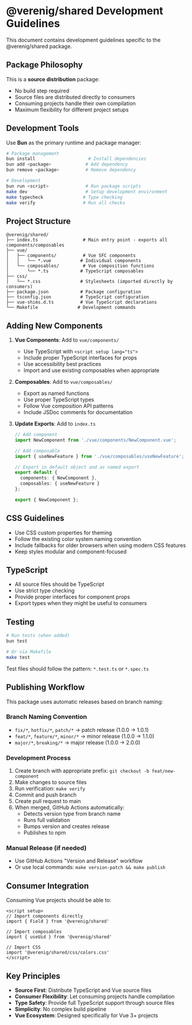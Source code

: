 # @verenig/shared Development Guidelines

This document contains development guidelines specific to the @verenig/shared package.

## Package Philosophy

This is a **source distribution** package:
- No build step required
- Source files are distributed directly to consumers
- Consuming projects handle their own compilation
- Maximum flexibility for different project setups

## Development Tools

Use **Bun** as the primary runtime and package manager:

```bash
# Package management
bun install                    # Install dependencies
bun add <package>             # Add dependency
bun remove <package>          # Remove dependency

# Development
bun run <script>              # Run package scripts
make dev                      # Setup development environment
make typecheck               # Type checking
make verify                  # Run all checks
```

## Project Structure

```
@verenig/shared/
├── index.ts                 # Main entry point - exports all components/composables
├── vue/
│   ├── components/          # Vue SFC components
│   │   └── *.vue           # Individual components
│   └── composables/         # Vue composition functions
│       └── *.ts            # TypeScript composables
├── css/
│   └── *.css               # Stylesheets (imported directly by consumers)
├── package.json            # Package configuration
├── tsconfig.json           # TypeScript configuration
├── vue-shims.d.ts          # Vue TypeScript declarations
└── Makefile               # Development commands
```

## Adding New Components

1. **Vue Components**: Add to `vue/components/`
   - Use TypeScript with `<script setup lang="ts">`
   - Include proper TypeScript interfaces for props
   - Use accessibility best practices
   - Import and use existing composables when appropriate

2. **Composables**: Add to `vue/composables/`
   - Export as named functions
   - Use proper TypeScript types
   - Follow Vue composition API patterns
   - Include JSDoc comments for documentation

3. **Update Exports**: Add to `index.ts`
   ```ts
   // Add component
   import NewComponent from './vue/components/NewComponent.vue';
   
   // Add composable  
   import { useNewFeature } from './vue/composables/useNewFeature';
   
   // Export in default object and as named export
   export default {
     components: { NewComponent },
     composables: { useNewFeature }
   };
   
   export { NewComponent };
   ```

## CSS Guidelines

- Use CSS custom properties for theming
- Follow the existing color system naming convention
- Include fallbacks for older browsers when using modern CSS features
- Keep styles modular and component-focused

## TypeScript

- All source files should be TypeScript
- Use strict type checking
- Provide proper interfaces for component props
- Export types when they might be useful to consumers

## Testing

```bash
# Run tests (when added)
bun test

# Or via Makefile
make test
```

Test files should follow the pattern: `*.test.ts` or `*.spec.ts`

## Publishing Workflow

This package uses automatic releases based on branch naming:

### Branch Naming Convention
- `fix/*`, `hotfix/*`, `patch/*` → patch release (1.0.0 → 1.0.1)
- `feat/*`, `feature/*`, `minor/*` → minor release (1.0.0 → 1.1.0)  
- `major/*`, `breaking/*` → major release (1.0.0 → 2.0.0)

### Development Process
1. Create branch with appropriate prefix: `git checkout -b feat/new-component`
2. Make changes to source files
3. Run verification: `make verify`
4. Commit and push branch
5. Create pull request to main
6. When merged, GitHub Actions automatically:
   - Detects version type from branch name
   - Runs full validation
   - Bumps version and creates release
   - Publishes to npm

### Manual Release (if needed)
- Use GitHub Actions "Version and Release" workflow
- Or use local commands: `make version-patch && make publish`

## Consumer Integration

Consuming Vue projects should be able to:

```vue
<script setup>
// Import components directly
import { Field } from '@verenig/shared'

// Import composables
import { useUid } from '@verenig/shared'

// Import CSS
import '@verenig/shared/css/colors.css'
</script>
```

## Key Principles

- **Source First**: Distribute TypeScript and Vue source files
- **Consumer Flexibility**: Let consuming projects handle compilation
- **Type Safety**: Provide full TypeScript support through source files
- **Simplicity**: No complex build pipeline
- **Vue Ecosystem**: Designed specifically for Vue 3+ projects